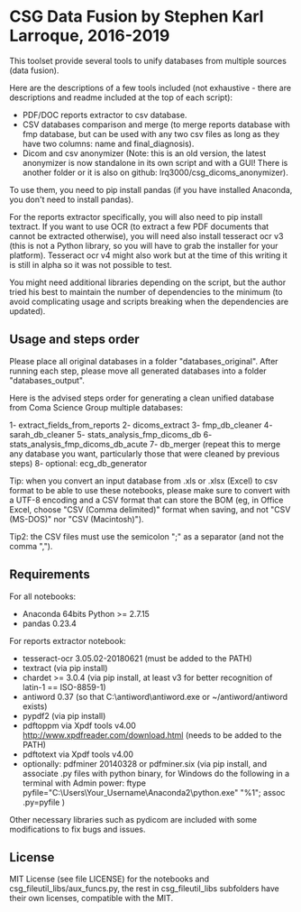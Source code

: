 # CSG Data Fusion by Stephen Karl Larroque, 2016-2019

This toolset provide several tools to unify databases from multiple sources (data fusion).

Here are the descriptions of a few tools included (not exhaustive - there are descriptions and readme included at the top of each script):
* PDF/DOC reports extractor to csv database.
* CSV databases comparison and merge (to merge reports database with fmp database, but can be used with any two csv files as long as they have two columns: name and final_diagnosis).
* Dicom and csv anonymizer (Note: this is an old version, the latest anonymizer is now standalone in its own script and with a GUI! There is another folder or it is also on github: lrq3000/csg_dicoms_anonymizer).

To use them, you need to pip install pandas (if you have installed Anaconda, you don't need to install pandas).

For the reports extractor specifically, you will also need to pip install textract. If you want to use OCR (to extract a few PDF documents that cannot be extracted otherwise), you will need also install tesseract ocr v3 (this is not a Python library, so you will have to grab the installer for your platform). Tesseract ocr v4 might also work but at the time of this writing it is still in alpha so it was not possible to test.

You might need additional libraries depending on the script, but the author tried his best to maintain the number of dependencies to the minimum (to avoid complicating usage and scripts breaking when the dependencies are updated).

## Usage and steps order
Please place all original databases in a folder "databases_original". After running each step, please move all generated databases into a folder "databases_output".

Here is the advised steps order for generating a clean unified database from Coma Science Group multiple databases:

1- extract_fields_from_reports
2- dicoms_extract
3- fmp_db_cleaner
4- sarah_db_cleaner
5- stats_analysis_fmp_dicoms_db
6- stats_analysis_fmp_dicoms_db_acute
7- db_merger (repeat this to merge any database you want, particularly those that were cleaned by previous steps)
8- optional: ecg_db_generator

Tip: when you convert an input database from .xls or .xlsx (Excel) to csv format to be able to use these notebooks, please make sure to convert with a UTF-8 encoding and a CSV format that can store the BOM (eg, in Office Excel, choose "CSV (Comma delimited)" format when saving, and not "CSV (MS-DOS)" nor "CSV (Macintosh)").

Tip2: the CSV files must use the semicolon ";" as a separator (and not the comma ",").

## Requirements
For all notebooks:
* Anaconda 64bits Python >= 2.7.15
* pandas 0.23.4

For reports extractor notebook:
* tesseract-ocr 3.05.02-20180621 (must be added to the PATH)
* textract (via pip install)
* chardet >= 3.0.4 (via pip install, at least v3 for better recognition of latin-1 == ISO-8859-1)
* antiword 0.37 (so that C:\antiword\antiword.exe or ~/antiword/antiword exists)
* pypdf2 (via pip install)
* pdftoppm via Xpdf tools v4.00 http://www.xpdfreader.com/download.html (needs to be added to the PATH)
* pdftotext via Xpdf tools v4.00
* optionally: pdfminer 20140328 or pdfminer.six (via pip install, and associate .py files with python binary, for Windows do the following in a terminal with Admin power: ftype pyfile="C:\Users\Your_Username\Anaconda2\python.exe" "%1"; assoc .py=pyfile )

Other necessary libraries such as pydicom are included with some modifications to fix bugs and issues.

## License
MIT License (see file LICENSE) for the notebooks and csg_fileutil_libs/aux_funcs.py, the rest in csg_fileutil_libs subfolders have their own licenses, compatible with the MIT.
